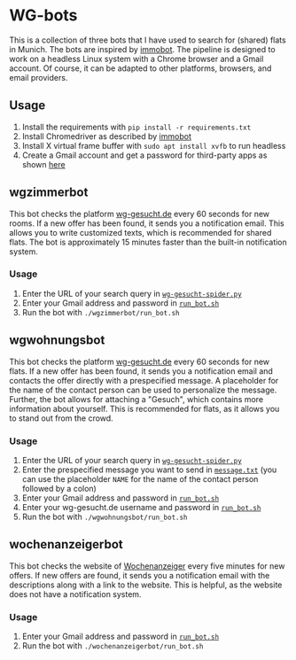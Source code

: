 # WG-bots

This is a collection of three bots that I have used to search for (shared) flats in Munich. The bots are inspired by [immobot](https://github.com/nickirk/immo). The pipeline is designed to work on a headless Linux system with a Chrome browser and a Gmail account. Of course, it can be adapted to other platforms, browsers, and email providers.

## Usage

1. Install the requirements with `pip install -r requirements.txt`
2. Install Chromedriver as described by [immobot](https://github.com/nickirk/immo)
3. Install X virtual frame buffer with `sudo apt install xvfb` to run headless
4. Create a Gmail account and get a password for third-party apps as shown [here](https://www.youtube.com/watch?v=lSURGX0JHbA)

## wgzimmerbot

This bot checks the platform [wg-gesucht.de](https://wg-gesucht.de) every 60 seconds for new rooms. If a new offer has been found, it sends you a notification email. This allows you to write customized texts, which is recommended for shared flats. The bot is approximately 15 minutes faster than the built-in notification system. 

### Usage


1. Enter the URL of your search query in [`wg-gesucht-spider.py`](wgzimmerbot/wgzimmerbot/spiders/wg-gesucht-spider.py)
2. Enter your Gmail address and password in [`run_bot.sh`](wgzimmerbot/run_bot.sh)
3. Run the bot with `./wgzimmerbot/run_bot.sh`

## wgwohnungsbot

This bot checks the platform [wg-gesucht.de](https://wg-gesucht.de) every 60 seconds for new flats. If a new offer has been found, it sends you a notification email and contacts the offer directly with a prespecified message. A placeholder for the name of the contact person can be used to personalize the message. Further, the bot allows for attaching a "Gesuch", which contains more information about yourself. This is recommended for flats, as it allows you to stand out from the crowd.

### Usage

1. Enter the URL of your search query in [`wg-gesucht-spider.py`](wgwohnungsbot/wgwohnungsbot/spiders/wg-gesucht-spider.py)
2. Enter the prespecified message you want to send in [`message.txt`](wgwohnungsbot/message.txt) (you can use the placeholder `NAME` for the name of the contact person followed by a colon)
3. Enter your Gmail address and password in [`run_bot.sh`](wgwohnungsbot/run_bot.sh)
4. Enter your wg-gesucht.de username and password in [`run_bot.sh`](wgwohnungsbot/run_bot.sh)
5. Run the bot with `./wgwohnungsbot/run_bot.sh`

## wochenanzeigerbot

This bot checks the website of [Wochenanzeiger](https://www.wochenanzeiger.de/mietangebote/) every five minutes for new offers. If new offers are found, it sends you a notification email with the descriptions along with a link to the website. This is helpful, as the website does not have a notification system.

### Usage

1. Enter your Gmail address and password in [`run_bot.sh`](wgzimmerbot/run_bot.sh)
2. Run the bot with `./wochenanzeigerbot/run_bot.sh`
